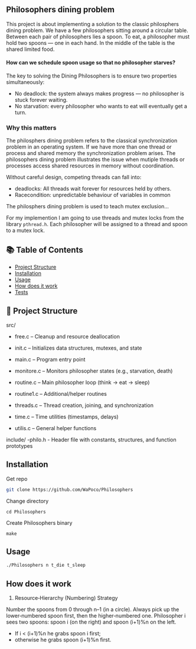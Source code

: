 ## Philosophers dining problem

This project is about implementing a solution to the classic philosphers dining problem.
We have a few philosophers sitting around a circular table.
Between each pair of philosophers lies a spoon.
To eat, a philosopher must hold two spoons — one in each hand.
In the middle of the table is the shared limited food.

#### How can we schedule spoon usage so that no philosopher starves?

The key to solving the Dining Philosophers is to ensure two properties simultaneously:

- No deadlock: the system always makes progress — no philosopher is stuck forever waiting.
- No starvation: every philosopher who wants to eat will eventually get a turn.

### Why this matters

The philosphers dining problem refers to the classical synchronization problem in an operating system. If we have more than one thread or process and shared memory the synchronization problem arises. The philosophers dining problem illustrates the issue when mutiple threads or processes access shared resources in memory without coordination.

Without careful design, competing threads can fall into:
- deadlocks:  All threads wait forever for resources held by others.
- Racecondition: unpredictable behaviour of variables in common

The philosphers dining problem is used to teach mutex exclusion...

For my implemention I am going to use threads and mutex locks from the library `pthread.h`. Each philosopher will be assigned to a thread and spoon to a mutex lock. 

## 📚 Table of Contents
- [Project Structure](#-project-structure)
- [Installation](#-Installation)
- [Usage](#-usage)
- [How does it work](#-How-does-it-work)
- [Tests](#-Tests)

## 📂 Project Structure
src/
  - free.c – Cleanup and resource deallocation

  - init.c – Initializes data structures, mutexes, and state

  - main.c – Program entry point

  - monitore.c – Monitors philosopher states (e.g., starvation, death)

  - routine.c – Main philosopher loop (think → eat → sleep)

  - routine1.c – Additional/helper routines

  - threads.c – Thread creation, joining, and synchronization

  - time.c – Time utilities (timestamps, delays)

  - utilis.c – General helper functions
  
include/
  -philo.h - Header file with constants, structures, and function prototypes
## Installation
Get repo
```bash
git clone https://github.com/WaPoco/Philosophers
```
Change directory
```
cd Philosophers
```
Create Philosophers binary
```
make
```

## Usage

```bash
./Philosophers n t_die t_sleep
```
## How does it work

1. Resource‐Hierarchy (Numbering) Strategy

Number the spoons from 0 through n–1 (in a circle).
Always pick up the lower‐numbered spoon first, then the higher‐numbered one.
Philosopher i sees two spoons: spoon i (on the right) and spoon (i+1)%n on the left.
- If i < (i+1)%n he grabs spoon i first;
- otherwise he grabs spoon (i+1)%n first.

